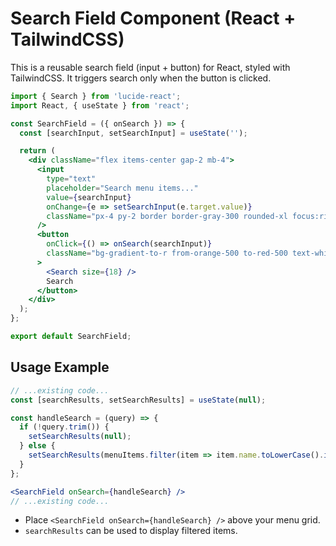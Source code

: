 # Search Field Component (React + TailwindCSS)

This is a reusable search field (input + button) for React, styled with TailwindCSS. It triggers search only when the button is clicked.

```jsx
import { Search } from 'lucide-react';
import React, { useState } from 'react';

const SearchField = ({ onSearch }) => {
  const [searchInput, setSearchInput] = useState('');

  return (
    <div className="flex items-center gap-2 mb-4">
      <input
        type="text"
        placeholder="Search menu items..."
        value={searchInput}
        onChange={e => setSearchInput(e.target.value)}
        className="px-4 py-2 border border-gray-300 rounded-xl focus:ring-2 focus:ring-orange-500 focus:border-transparent w-full max-w-xs"
      />
      <button
        onClick={() => onSearch(searchInput)}
        className="bg-gradient-to-r from-orange-500 to-red-500 text-white px-4 py-2 rounded-xl hover:from-orange-600 hover:to-red-600 transition-all duration-300 flex items-center gap-2"
      >
        <Search size={18} />
        Search
      </button>
    </div>
  );
};

export default SearchField;
```

## Usage Example

```jsx
// ...existing code...
const [searchResults, setSearchResults] = useState(null);

const handleSearch = (query) => {
  if (!query.trim()) {
    setSearchResults(null);
  } else {
    setSearchResults(menuItems.filter(item => item.name.toLowerCase().includes(query.toLowerCase())));
  }
};

<SearchField onSearch={handleSearch} />
// ...existing code...
```

- Place `<SearchField onSearch={handleSearch} />` above your menu grid.
- `searchResults` can be used to display filtered items.
